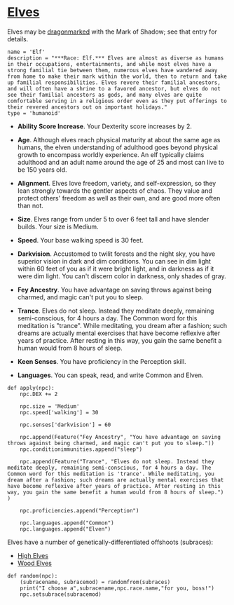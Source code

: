 # [Elves](../Creatures/Elves.md)
Elves may be [dragonmarked](Dragonmarked.md) with the Mark of Shadow; see that entry for details.

```
name = 'Elf'
description = "***Race: Elf.*** Elves are almost as diverse as humans in their occupations, entertainments, and while most elves have a strong familial tie between them, numerous elves have wandered away from home to make their mark within the world, then to return and take up familial responsibilities. Elves revere their familial ancestors, and will often have a shrine to a favored ancestor, but elves do not see their familial ancestors as gods, and many elves are quite comfortable serving in a religious order even as they put offerings to their revered ancestors out on important holidays."
type = 'humanoid'
```

* **Ability Score Increase**. Your Dexterity score increases by 2.

* **Age**. Although elves reach physical maturity at about the same age as humans, the elven understanding of adulthood goes beyond physical growth to encompass worldly experience. An elf typically claims adulthood and an adult name around the age of 25 and most can live to be 150 years old.

* **Alignment**. Elves love freedom, variety, and self-expression, so they lean strongly towards the gentler aspects of chaos. They value and protect others' freedom as well as their own, and are good more often than not.

* **Size**. Elves range from under 5 to over 6 feet tall and have slender builds. Your size is Medium.

* **Speed**. Your base walking speed is 30 feet.

* **Darkvision**. Accustomed to twilit forests and the night sky, you have superior vision in dark and dim conditions. You can see in dim light within 60 feet of you as if it were bright light, and in darkness as if it were dim light. You can't discern color in darkness, only shades of gray.

* **Fey Ancestry**. You have advantage on saving throws against being charmed, and magic can't put you to sleep.

* **Trance**. Elves do not sleep. Instead they meditate deeply, remaining semi-conscious, for 4 hours a day. The Common word for this meditation is "trance". While meditating, you dream after a fashion; such dreams are actually mental exercises that have become reflexive after years of practice. After resting in this way, you gain the same benefit a human would from 8 hours of sleep.

* **Keen Senses**. You have proficiency in the Perception skill.

* **Languages**. You can speak, read, and write Common and Elven.

```
def apply(npc):
    npc.DEX += 2

    npc.size = 'Medium'
    npc.speed['walking'] = 30

    npc.senses['darkvision'] = 60

    npc.append(Feature("Fey Ancestry", "You have advantage on saving throws against being charmed, and magic can't put you to sleep."))
    npc.conditionimmunities.append("sleep")

    npc.append(Feature("Trance", "Elves do not sleep. Instead they meditate deeply, remaining semi-conscious, for 4 hours a day. The Common word for this meditation is 'trance'. While meditating, you dream after a fashion; such dreams are actually mental exercises that have become reflexive after years of practice. After resting in this way, you gain the same benefit a human would from 8 hours of sleep.") )

    npc.proficiencies.append("Perception")

    npc.languages.append("Common")
    npc.languages.append("Elven")
```

Elves have a number of genetically-differentiated offshoots (subraces):

* [High Elves](Elves/High.md)
* [Wood Elves](Elves/Wood.md)

```
def random(npc):
    (subracename, subracemod) = randomfrom(subraces)
    print("I choose a",subracename,npc.race.name,"for you, boss!")
    npc.setsubrace(subracemod)
```
